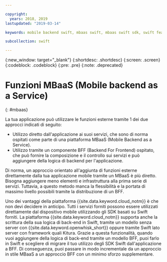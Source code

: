 ```yaml
---

copyright:
  years: 2018, 2019
lastupdated: "2019-03-14"

keywords: mobile backend swift, mbaas swift, mbaas swift sdk, swift features, swift framework sdk

subcollection: swift

---
```


{:new_window: target="_blank"}
{:shortdesc: .shortdesc}
{:screen: .screen}
{:codeblock: .codeblock}
{:pre: .pre}
{:note: .deprecated}

# Funzioni MBaaS (Mobile backend as a Service)
{: #mbaas}

La tua applicazione può utilizzare le funzioni esterne tramite 1 dei due approcci indicati di seguito:
* Utilizzo diretto dall'applicazione ai suoi servizi, che sono di norma ospitati come parte di una piattaforma MBaaS (Mobile Backend as a Service).
* Utilizzo tramite un componente BFF (Backend For Frontend) ospitato, che può fornire la composizione e il controllo sui servizi e può aggiungere della logica di backend per l'applicazione.

Di norma, un approccio orientato all'aggiunta di funzioni esterne direttamente dalla tua applicazione mobile tramite un MBaaS è più diretto. Bisogna aggiungere meno elementi e infrastruttura alla prima serie di servizi. Tuttavia, a questo metodo manca la flessibilità e la portata di massimo livello possibili tramite la distribuzione di un BFF.

Uno dei vantaggi della piattaforma {{site.data.keyword.cloud_notm}} è che non devi decidere in anticipo. Tutti i servizi forniti possono essere utilizzati direttamente dal dispositivo mobile utilizzando gli SDK basati su Swift forniti. La piattaforma {{site.data.keyword.cloud_notm}} supporta anche la scrittura della sua logica di back-end in Swift, tramite un modello senza server con {{site.data.keyword.openwhisk_short}} oppure tramite Swift lato server con framework quali Kitura. Grazie a questa funzionalità, quando vuoi aggiungere della logica di back-end tramite un modello BFF, puoi farlo in Swift e scegliere di migrare il tuo utilizzo degli SDK Swift dall'applicazione a BFF. Di conseguenza, puoi passare in modo incrementale da un approccio in stile MBaaS a un approccio BFF con un minimo sforzo supplementare.
